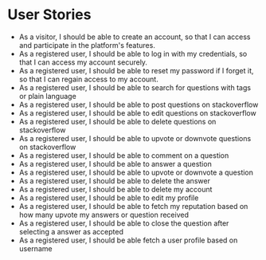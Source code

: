 # User Stories

  - As a visitor, I should be able to create an account, so that I can access and participate in the platform's features.
  - As a registered user, I should be able to log in with my credentials, so that I can access my account securely.
  - As a registered user, I should be able to reset my password if I forget it, so that I can regain access to my account.
  - As a registered user, I should be able to search for questions with tags or plain language
  - As a registered user, I should be able to post questions on stackoverflow
  - As a registered user, I should be able to edit questions on stackoverflow
  - As a registered user, I should be able to delete questions on stackoverflow
  - As a registered user, I should be able to upvote or downvote questions on stackoverflow
  - As a registered user, I should be able to comment on a question
  - As a registered user, I should be able to answer a question
  - As a registered user, I should be able to upvote or downvote a question
  - As a registered user, I should be able to delete the answer
  - As a registered user, I should be able to delete my account
  - As a registered user, I should be able to edit my profile
  - As a registered user, I should be able to fetch my reputation based on how many upvote my answers or question received
  - As a registered user, I should be able to close the question after selecting a answer as accepted
  - As a registered user, I should be able fetch a user profile based on username